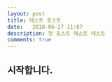 ```yaml
---
layout: post
title: 테스트 포스트
date:   2018-06-27 11:07
description: 첫 포스트 테스트 테스트
comments: true
---
```


## 시작합니다.